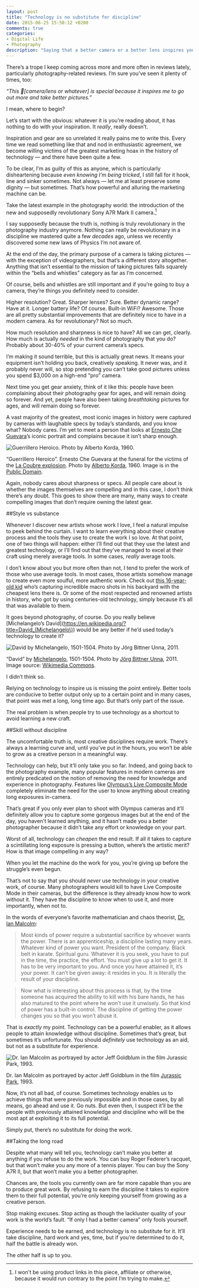 ```yaml
---
layout: post
title: "Technology is no substitute for discipline"
date: 2015-06-25 15:50:12 +0200
comments: true
categories: 
- Digital Life
- Photography
description: "Saying that a better camera or a better lens inspires you to go out more and take better pictures is not revolutionary, it’s just lazy."
---
```


There’s a trope I keep coming across more and more often in reviews lately, particularly photography-related reviews. I’m sure you’ve seen it plenty of times, too:

_“This [camera/lens or whatever] is special because it inspires me to go out more and take better pictures.”_

I mean, where to begin?

Let’s start with the obvious: whatever it is you’re reading about, it has nothing to do with your inspiration. It _really_, really doesn’t.

Inspiration and gear are so unrelated it really pains me to write this. Every time we read something like that and nod in enthusiastic agreement, we become willing victims of the greatest marketing hoax in the history of technology — and there have been quite a few.

To be clear, I’m as guilty of this as anyone, which is particularly disheartening because _even knowing I’m being tricked_, I still fall for it hook, line and sinker sometimes. Not always — let me at least preserve some dignity — but sometimes. That’s how powerful and alluring the marketing machine can be.

Take the latest example in the photography world: the introduction of the new and supposedly revolutionary Sony A7R Mark II camera.[^Photo1]

[^Photo1]: I won’t be using product links in this piece, affiliate or otherwise, because it would run contrary to the point I’m trying to make.

I say supposedly because the truth is, nothing is truly revolutionary in the photography industry anymore. Nothing can really be revolutionary in a discipline we mastered quite a few _decades_ ago, unless we recently discovered some new laws of Physics I’m not aware of.

At the end of the day, the primary purpose of a camera is taking pictures — with the exception of videographers, but that’s a different story altogether. Anything that isn’t essential to the mission of taking pictures falls squarely within the “bells and whistles” category as far as I’m concerned.

Of course, bells and whistles are still important and if you’re going to buy a camera, they’re things you definitely need to consider.

Higher resolution? Great. Sharper lenses? Sure. Better dynamic range? Have at it. Longer battery life? Of course. Built-in WiFi? Awesome. Those are all pretty substantial improvements that are definitely nice to have in a modern camera. As for revolutionary? Not so much.

How much resolution and sharpness is nice to have? All we can get, clearly. How much is actually _needed_ in the kind of photography that you do? Probably about 30-40% of your current camera’s specs.

I’m making it sound terrible, but this is actually great news. It means your equipment isn’t holding you back, creatively speaking. It never was, and it probably never will, so stop pretending you can’t take good pictures unless you spend $3,000 on a high-end “pro” camera.

Next time you get gear anxiety, think of it like this: people have been complaining about their photography gear for ages, and will remain doing so forever. And yet, people have also been taking _breathtaking_ pictures for ages, and will remain doing so forever.

A vast majority of the greatest, most iconic images in history were captured by cameras with laughable specs by today’s standards, and you know what? Nobody cares. I’m yet to meet a person that looks at [Ernesto Che Guevara](https://en.wikipedia.org/wiki/Che_Guevara)’s iconic portrait and complains because it isn’t sharp enough.

<p class="extra-width"><img src="https://c1.staticflickr.com/1/332/19144491375_998342c406_o.jpg" title="Guerrillero Heroico. Photo by Alberto Korda, 1960."/></p>

<p class="photo-credit">“Guerrillero Heroico”. Ernesto Che Guevara at the funeral for the victims of the <a href="https://en.wikipedia.org/wiki/La_Coubre_explosion">La Coubre explosion</a>. Photo by <a href="https://en.wikipedia.org/wiki/Alberto_Korda">Alberto Korda</a>, 1960. Image is in the <a href="https://en.wikipedia.org/wiki/Che_Guevara#/media/File:CheHigh.jpg">Public Domain</a>.</p>

Again, nobody cares about sharpness or specs. All people care about is whether the images themselves are compelling and in this case, I don’t think there’s any doubt. This goes to show there are many, many ways to create compelling images that don’t require owning the latest gear.


##Style vs substance 

Whenever I discover new artists whose work I love, I feel a natural impulse to peek behind the curtain. I want to learn everything about their creative process and the tools they use to create the work I so love. At that point, one of two things will happen: either I’ll find out that they use the latest and greatest technology, or I’ll find out that they’ve managed to excel at their craft using merely average tools. In some cases, _really_ average tools.

I don’t know about you but more often than not, I tend to prefer the work of those who use average tools. In most cases, those artists somehow manage to create even more soulful, more authentic work. Check out [this 16-year-old kid](https://iso.500px.com/amazing-macro-photos-shot-by-a-16-year-old-in-his-backyard/) who’s capturing incredible macro shots in his backyard with the cheapest lens there is. Or some of the most respected and renowned artists in history, who got by using centuries-old technology, simply because it’s all that was available to them.

It goes beyond photography, of course. Do you really believe [Michelangelo’s David](https://en.wikipedia.org/?title=David_(Michelangelo\)) would be any better if he’d used today’s technology to create it?

<p class="extra-width"><img src="https://c1.staticflickr.com/1/259/19119236636_dedcaf7e2e_o.jpg" title="David by Michelangelo, 1501-1504. Photo by Jörg Bittner Unna, 2011."/></p>

<p class="photo-credit">“David” by <a href="https://en.wikipedia.org/wiki/Michelangelo">Michelangelo</a>, 1501-1504. Photo by <a href="https://commons.wikimedia.org/wiki/User:Jörg_Bittner_Unna">Jörg Bittner Unna</a>, 2011. Image source: <a href="https://commons.wikimedia.org/wiki/Main_Page">Wikimedia Commons</a>.</p>

I didn’t think so.

Relying on technology to inspire us is missing the point entirely. Better tools are conducive to better output only up to a certain point and in many cases, that point was met a long, long time ago. But that’s only part of the issue.

The real problem is when people try to use technology as a shortcut to avoid learning a new craft.


##Skill without discipline

The uncomfortable truth is, most creative disciplines require work. There’s always a learning curve and, until you’ve put in the hours, you won’t be able to grow as a creative person in a meaningful way.

Technology can help, but it’ll only take you so far. Indeed, and going back to the photography example, many popular features in modern cameras are entirely predicated on the notion of removing the need for knowledge and experience in photography. Features like [Olympus’s Live Composite Mode](http://www.pekkapotka.com/journal/2014/5/22/live-composite-another-hidden-gem) completely eliminate the need for the user to know anything about creating long exposures in-camera.

That’s great if you only ever plan to shoot with Olympus cameras and it’ll definitely allow you to capture some gorgeous images but at the end of the day, you haven’t learned anything, and it hasn’t made you a better photographer because it didn’t take any effort or knowledge on your part.

Worst of all, technology can _cheapen_ the end result. If all it takes to capture a scintillating long exposure is pressing a button, where’s the artistic merit? How is that image compelling in any way?

When you let the machine do the work for you, you’re giving up before the struggle’s even begun.

That’s not to say that you should _never_ use technology in your creative work, of course. Many photographers would kill to have Live Composite Mode in their cameras, but the difference is they already know how to work without it. They have the discipline to know when to use it, and more importantly, when not to.

In the words of everyone’s favorite mathematician and chaos theorist, [Dr. Ian Malcolm](http://www.stjohns-chs.org/english/Seventeenth/jur.html):

> Most kinds of power require a substantial sacrifice by whoever wants the power. There is an apprenticeship, a discipline lasting many years. Whatever kind of power you want. President of the company. Black belt in karate. Spiritual guru. Whatever it is you seek, you have to put in the time, the practice, the effort. You must give up a lot to get it. It has to be very important to you. And once you have attained it, it’s your power. It can’t be given away: it resides in you. It is literally the result of your discipline.

> Now what is interesting about this process is that, by the time someone has acquired the ability to kill with his bare hands, he has also matured to the point where he won’t use it unwisely. So that kind of power has a built-in control. The discipline of getting the power changes you so that you won’t abuse it.

That is _exactly_ my point. Technology can be a powerful enabler, as it allows people to attain knowledge without discipline. Sometimes that’s great, but sometimes it’s unfortunate. You should _definitely_ use technology as an aid, but not as a substitute for experience.

<p class="extra-width"><img src="https://c4.staticflickr.com/4/3856/18958867690_2145a86a93_o.jpg" title="Dr. Ian Malcolm as portrayed by actor Jeff Goldblum in the film Jurassic Park, 1993."></a>

<p class="photo-credit">Dr. Ian Malcolm as portrayed by actor Jeff Goldblum in the film <a href="http://www.imdb.com/title/tt0107290/">Jurassic Park</a>, 1993.</p>

Now, it’s not all bad, of course. Sometimes technology enables us to achieve things that were previously impossible and in those cases, by all means, go ahead and use it. Go nuts. But even then, I suspect it’ll be the people with previously attained knowledge and discipline who will be the most apt at exploiting it to its full potential.

Simply put, there’s no substitute for doing the work. 


##Taking the long road

Despite what many will tell you, technology can’t make you better at anything if you refuse to do the work. You can buy Roger Federer’s racquet, but that won’t make you any more of a tennis player. You can buy the Sony A7R II, but that won’t make you a better photographer.

Chances are, the tools you currently own are far more capable than you are to produce great work. By refusing to earn the discipline it takes to explore them to their full potential, you’re only keeping yourself from growing as a creative person.

Stop making excuses. Stop acting as though the lackluster quality of your work is the world’s fault. “If only I had a better camera” only fools yourself.

Experience needs to be earned, and technology is no substitute for it. It’ll take discipline, hard work and yes, time, but if you’re determined to do it, half the battle is already won.

The other half is up to you.